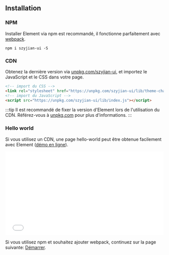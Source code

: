 ## Installation

### NPM

Installer Element via npm est recommandé, il fonctionne parfaitement avec [webpack](https://webpack.js.org/).

```shell
npm i szyjian-ui -S
```

### CDN

Obtenez la dernière version via [unpkg.com/szyjian-ui](https://unpkg.com/szyjian-ui/), et importez le JavaScript et le CSS dans votre page.

```html
<!-- import du CSS -->
<link rel="stylesheet" href="https://unpkg.com/szyjian-ui/lib/theme-chalk/index.css">
<!-- import du JavaScript -->
<script src="https://unpkg.com/szyjian-ui/lib/index.js"></script>
```

:::tip
Il est recommandé de fixer la version d'Element lors de l'utilisation du CDN. Référez-vous à  [unpkg.com](https://unpkg.com) pour plus d'informations.
:::

### Hello world

Si vous utilisez un CDN, une page hello-world peut être obtenue facilement avec Element ([démo en ligne](https://codepen.io/ziyoung/pen/rRKYpd)).

<iframe height="265" style="width: 100%;" scrolling="no" title="Element demo" src="//codepen.io/ziyoung/embed/rRKYpd/?height=265&theme-id=light&default-tab=html" frameborder="no" allowtransparency="true" allowfullscreen="true">
  See the Pen <a href='https://codepen.io/ziyoung/pen/rRKYpd/'>Element demo</a> by hetech
  (<a href='https://codepen.io/ziyoung'>@ziyoung</a>) on <a href='https://codepen.io'>CodePen</a>.
</iframe>

Si vous utilisez npm et souhaitez ajouter webpack, continuez sur la page suivante: [Démarrer](/#/fr-FR/component/quickstart).
